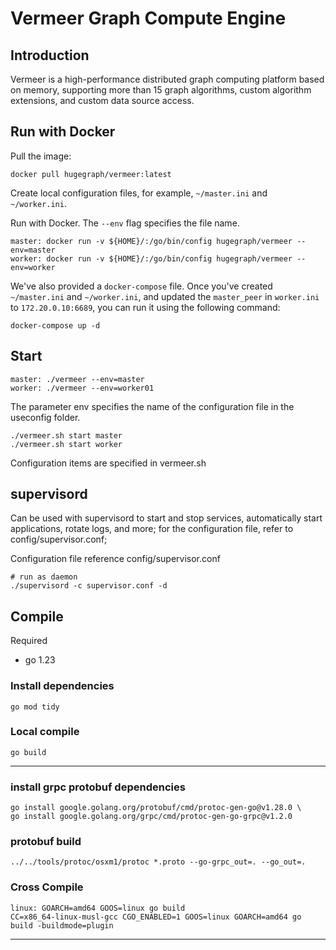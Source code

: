 # Vermeer Graph Compute Engine

## Introduction
Vermeer is a high-performance distributed graph computing platform based on memory, supporting more than 15 graph algorithms, custom algorithm extensions, and custom data source access.

## Run with Docker

Pull the image:
```
docker pull hugegraph/vermeer:latest
```

Create local configuration files, for example, `~/master.ini` and `~/worker.ini`.

Run with Docker. The `--env` flag specifies the file name.

```
master: docker run -v ${HOME}/:/go/bin/config hugegraph/vermeer --env=master
worker: docker run -v ${HOME}/:/go/bin/config hugegraph/vermeer --env=worker
```

We've also provided a `docker-compose` file. Once you've created `~/master.ini` and `~/worker.ini`, and updated the `master_peer` in `worker.ini` to `172.20.0.10:6689`, you can run it using the following command:

```
docker-compose up -d
```

## Start

```
master: ./vermeer --env=master
worker: ./vermeer --env=worker01
```
The parameter env specifies the name of the configuration file in the useconfig folder.

```
./vermeer.sh start master
./vermeer.sh start worker
```
Configuration items are specified in vermeer.sh
## supervisord
Can be used with supervisord to start and stop services, automatically start applications, rotate logs, and more; for the configuration file, refer to config/supervisor.conf;

Configuration file reference config/supervisor.conf

````
# run as daemon
./supervisord -c supervisor.conf -d
````

## Compile
Required
* go 1.23

### Install dependencies

```
go mod tidy
```

### Local compile

```
go build
```

---

### install grpc protobuf dependencies
````
go install google.golang.org/protobuf/cmd/protoc-gen-go@v1.28.0 \
go install google.golang.org/grpc/cmd/protoc-gen-go-grpc@v1.2.0
````

### protobuf build
````
../../tools/protoc/osxm1/protoc *.proto --go-grpc_out=. --go_out=.
````


### Cross Compile

````
linux: GOARCH=amd64 GOOS=linux go build 
CC=x86_64-linux-musl-gcc CGO_ENABLED=1 GOOS=linux GOARCH=amd64 go build -buildmode=plugin
````

---






